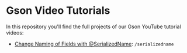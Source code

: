 # Gson Video Tutorials

In this repository you'll find the full projects of our Gson YouTube tutorial videos:

- [Change Naming of Fields with @SerializedName](https://youtu.be/qTXQGmYSazk): `/serializedname` 

